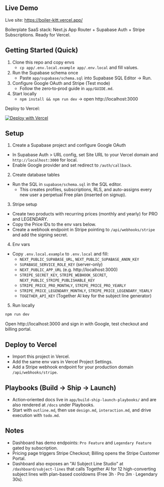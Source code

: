 ## Live Demo

Live site: https://boiler-kitt.vercel.app/

Boilerplate SaaS stack: Next.js App Router + Supabase Auth + Stripe Subscriptions. Ready for Vercel.

## Getting Started (Quick)

1. Clone this repo and copy envs
   - `cp app/.env.local.example app/.env.local` and fill values.
2. Run the Supabase schema once
   - Paste `app/supabase/schema.sql` into Supabase SQL Editor → Run.
3. Configure Google OAuth and Stripe (Test mode)
   - Follow the zero‑to‑prod guide in `app/GUIDE.md`.
4. Start locally
   - `npm install && npm run dev` → open http://localhost:3000

Deploy to Vercel:

[![Deploy with Vercel](https://vercel.com/button)](https://vercel.com/new/clone?repository-url=https://github.com/YOUR_USER/YOUR_REPO&project-name=boilerkitt&repository-name=boilerkitt)

## Setup

1) Create a Supabase project and configure Google OAuth
- In Supabase Auth > URL config, set Site URL to your Vercel domain and `http://localhost:3000` for local.
- Enable Google provider and set redirect to `/auth/callback`.

2) Create database tables
- Run the SQL in `supabase/schema.sql` in the SQL editor.
  - This creates profiles, subscriptions, RLS, and auto-assigns every new user a perpetual Free plan (inserted on signup).

3) Stripe setup
- Create two products with recurring prices (monthly and yearly) for PRO and LEGENDARY.
- Copy the Price IDs to the env vars below.
- Create a webhook endpoint in Stripe pointing to `/api/webhooks/stripe` and add the signing secret.

4) Env vars
- Copy `.env.local.example` to `.env.local` and fill:
  - `NEXT_PUBLIC_SUPABASE_URL`, `NEXT_PUBLIC_SUPABASE_ANON_KEY`
  - `SUPABASE_SERVICE_ROLE_KEY` (server-only)
  - `NEXT_PUBLIC_APP_URL` (e.g. http://localhost:3000)
  - `STRIPE_SECRET_KEY`, `STRIPE_WEBHOOK_SECRET`, `NEXT_PUBLIC_STRIPE_PUBLISHABLE_KEY`
  - `STRIPE_PRICE_PRO_MONTHLY`, `STRIPE_PRICE_PRO_YEARLY`
  - `STRIPE_PRICE_LEGENDARY_MONTHLY`, `STRIPE_PRICE_LEGENDARY_YEARLY`
  - `TOGETHER_API_KEY` (Together AI key for the subject line generator)

5) Run locally
```bash
npm run dev
```

Open http://localhost:3000 and sign in with Google, test checkout and billing portal.

## Deploy to Vercel
- Import this project in Vercel.
- Add the same env vars in Vercel Project Settings.
- Add a Stripe webhook endpoint for your production domain `/api/webhooks/stripe`.

## Playbooks (Build → Ship → Launch)
- Action‑oriented docs live in `app/build-ship-launch-playbooks/` and are also rendered at `/docs` under Playbooks.
- Start with `outline.md`, then use `design.md`, `interaction.md`, and drive execution with `todo.md`.

## Notes
- Dashboard has demo endpoints: `Pro Feature` and `Legendary Feature` gated by subscription.
- Pricing page triggers Stripe Checkout; Billing opens the Stripe Customer Portal.
- Dashboard also exposes an "AI Subject Line Studio" at `/dashboard/subject-lines` that calls Together AI for 12 high-converting subject lines with plan-based cooldowns (Free 3h · Pro 3m · Legendary 30s).

